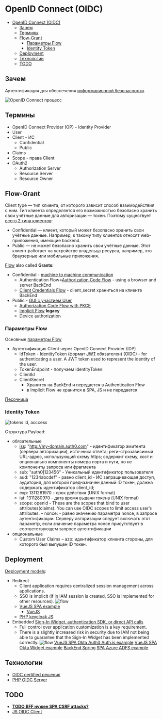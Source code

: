 # OpenID Connect (OIDC)

- [OpenID Connect (OIDC)](#openid-connect-oidc)
	- [Зачем](#зачем)
	- [Термины](#термины)
	- [Flow-Grant](#flow-grant)
		- [Параметры Flow](#параметры-flow)
		- [Identity Token](#identity-token)
	- [Deployment](#deployment)
	- [Технологии](#технологии)
	- [TODO](#todo)

## Зачем

Аутентификация для обеспечения [информационной безопасности](../../arch/ability/security.md).

![OpenID Сonnect процесс](https://habrastorage.org/r/w1560/getpro/habr/post_images/c13/afc/ee5/c13afcee5226ddb135df9836d3321b17.png)

## Термины

- OpenID Connect Provider (OP) - Identity Provider
- User
- Client - ИС
	- Confidential  
	- Public  
- Claims
- Scope - права Client
- OAuth2
	- Authorization Server
	- Resource Server
	- Resource Owner

## Flow-Grant

Client type — тип клиента, от которого зависит способ взаимодействия с ним. Тип клиента определяется его возможностью безопасно хранить свои учётные данные для авторизации — токен. Поэтому существует [всего 2 типа клиентов](https://habr.com/ru/company/dododev/blog/520046/):

- Confidential — клиент, который может безопасно хранить свои учётные данные. Например, к такому типу клиентов относят web-приложения, имеющие backend.
- Public — не может безопасно хранить свои учётные данные. Этот клиент работает на устройстве владельца ресурса, например, это браузерные или мобильные приложения.

[Flow](https://habr.com/ru/company/nixys/blog/566910/) also called __Grants__:

- Confidential - [machine to machine communication](https://docs.duendesoftware.com/identityserver/v6/overview/terminology/#machine-to-machine-communication)
	- Authentication Flow=[Authorization Code Flow](https://habr.com/ru/companies/dododev/articles/520046/) - using a browser and server BackEnd
	- [Client Credentials Flow](https://habr.com/ru/company/dododev/blog/520046/) - client_secret храниться на клиенте BackEnd
	<!-- ![scheme](https://habrastorage.org/r/w1560/getpro/habr/post_images/110/fe3/d4a/110fe3d4a29efd1af72da67ab06515ba.png) -->
- Public - [GUI с участием User](https://docs.duendesoftware.com/identityserver/v6/overview/terminology/#interactive-applications)
	- [Authorization Code Flow with PKCE](oauth/oauth.flow.ACwithPKCE.md)
	- [Implicit Flow](oauth/oauth.flow.implicit.md) __legacy__		
	- Device authorization

### Параметры Flow

Основные [параметры Flow](https://identityserver4.readthedocs.io/en/latest/quickstarts/1_client_credentials.html)

- Аутентификация Client через OpenID Connect Provider (IDP)
	- IdToken - IdentityToken (формат [JWT](../jwt.md) обязателен) (OIDC) - for authenticating a user. A JWT token used to represent the identity of the user.
	- TokenEndpoint - получаем IdentityToken
	- ClientId
	- ClientSecret
		- Хранится на BackEnd и передается в Authentication Flow
		- в Implicit Flow не хранится в SPA, JS и не передается

[Песочница](https://openidconnect.net/)

### Identity Token

![tokens id, acccess](https://images.ctfassets.net/23aumh6u8s0i/2y2MCTq87UqQ1uzCJsl4M/c6f127f738f0d13017ff47544958d880/id-token-vs-access-token.jpg)

Структура Payload:

- обязательные
	- [iss](https://openid.net/specs/openid-connect-core-1_0.html#IDToken): "http://my-domain.auth0.com" - идентификатор эмитента (сервера авторизации), источника ответа; реги-строзависимый URL-адрес, использующий схему https; содержит схему, хост и опционально компоненты номера порта и пути, но не компоненты запроса или фрагмента
	- sub: "auth0|123456" - Уникальный идентификатор пользователя
	- aud: "1234abcdef" - равно client_id - ИС запращивающая доступ, аудитория, для которой предназначен данный ID токен, должна содержать идентификатор client_id;
	- exp: 1311281970 - срок действия (UNIX format)
	- iat: 1311280970 - дата время выдачи токена (UNIX format)
	- scope: openid - These are the scopes that bind to user attributes(claims). You can use OIDC scopes to limit access user’s attributes.
	– nonce: - равно значению параметра nonce, в запросе аутентификации. Серверу авторизации следует включать этот параметр, если значение параметра nonce присутствует в соответствующем запросе аутентификации
- опциональные
	- Custom User Claims
	– azp:  идентификатор клиента стороны, для которого был выпущен ID токен.

## Deployment

[Deployment models](https://developer.okta.com/docs/concepts/redirect-vs-embedded/):

- Redirect
	- Client application requires centralized session management across applications.
	- SSO is implicit (if in IAM session is created, SSO is implemented for other resources).
	![flow](https://developer.okta.com/img/auth/OktaHosted.png)
	- [VueJS SPA example](https://developer.okta.com/docs/guides/sign-into-spa-redirect/vue/main/)
		- [VueJS](https://www.youtube.com/watch?app=desktop&v=sE02clzN_ok&ab_channel=hi5code)
	- [PHP keycloak JS](https://github.com/des1roer/sso-keycloak-php)
- Embedded [Sign-In Widget, authentication SDK, or direct API calls](https://developer.okta.com/docs/guides/sign-in-overview/main/#choose-your-auth)
	- Full control over application customization is a key requirement.
	- There is a slightly increased risk in security due to IAM not being able to guarantee that the Sign-In Widget has been implemented correctly.
	![flow](https://developer.okta.com/img/auth/CustomerHosted.png)
	[VueJS SPA Okta Auth0 Auth.js example](https://developer.okta.com/docs/guides/sign-in-to-spa-authjs/vue/main/)
	[VueJS SPA Okta Widget example](https://developer.okta.com/docs/guides/sign-in-to-spa-embedded-widget/vue/main/)
		[BackEnd Spring](https://developer.okta.com/blog/2021/10/04/spring-boot-spa)
	[SPA Azure ADFS example](https://learn.microsoft.com/en-us/azure/active-directory/develop/single-page-app-quickstart)

## Технологии

- [OIDC certified решения](https://openid.net/developers/certified/)
- [PHP OIDC Server](https://github.com/bshaffer/oauth2-server-php)

## TODO

- [__TODO BFF нужен SPA CSRF attacks?__](https://docs.duendesoftware.com/identityserver/v5/bff/overview/)
- [JS OIDC Client](https://github.com/IdentityModel/oidc-client-js/wiki)
